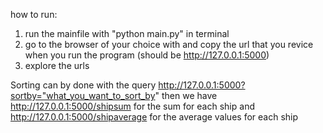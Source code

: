how to run:

1. run the mainfile with "python main.py" in terminal
2. go to the browser of your choice with and copy the url that you revice when you run the program (should be http://127.0.0.1:5000)
3. explore the urls


Sorting can by done with the query http://127.0.0.1:5000?sortby="what_you_want_to_sort_by"
then we have http://127.0.0.1:5000/shipsum for the sum for each ship
and http://127.0.0.1:5000/shipaverage for the average values for each ship
